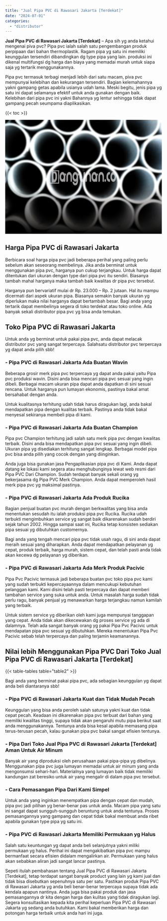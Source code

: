 ```yaml
---
title: "Jual Pipa PVC di Rawasari Jakarta [Terdekat]"
date: "2024-07-01"
categories: 
  - "distributor"
---
```


**Jual Pipa PVC di Rawasari Jakarta \[Terdekat\]** – Apa sih yg anda ketahui mengenai piva pvc? Pipa pvc ialah salah satu pengembangan produk perpipaan dari bahan thermoplastik. Ragam pipa yg satu ini memiliki keunggulan tersendiri dibandingkan dg type pipa yang lain. produksi ini dikenal multifungsi dg harga dan biaya yang memadai murah untuk siapa saja yg tertarik menggunakannya.

Pipa pvc termasuk terbagi menjadi lebih dari satu macam, piva pvc mempunyai kelebihan dan kekurangan tersendiri. Bagian kelemahannya yakni gampang getas apabila usianya udah lama. Meski begitu, jenis pipa yg satu ini dapat selamanya efektif untuk anda gunakan dengan baik. Kelebihan dari pipa pvc ini yakni Bahannya yg lentur sehingga tidak dapat gampang pecah seumpama diaplikasikan.

{{< toc >}}

![Jual Pipa PVC di Rawasari Jakarta [Terdekat]](/images/jaul-pipa-pvc-28.png)

## Harga Pipa PVC di Rawasari Jakarta

Berbicara soal harga pipa pvc jadi beberapa perihal yang paling perlu sebelum akan seseorang membelinya. Jika anda berminat untuk menggunakan pipa pvc, harganya pun cukup terjangkau. Untuk harga dapat ditentukan dari ukuran dengan type dari pipa pvc itu sendiri. Biasanya tambah mahal harganya maka tambah baik kwalitas dr pipa pvc tersebut.

Harganya pun bervariatif mulai dr Rp. 23.000 – Rp. 2 jutaan. Hal itu mampu dicermati dari aspek ukuran pipa. Biasanya semakin banyak ukuran yg diperlukan maka nilai harganya dapat bertambah besar. Bagi anda yang tertarik dapat membelinya segera di toko terdekat atau toko online. Ada banyak sekali distributor pipa pvc yg bisa anda temukan.

## Toko Pipa PVC di Rawasari Jakarta

Untuk anda yg berminat untuk pakai pipa pvc, anda dapat melacak distributor pvc yang sangat terpercaya. Salahsatu distributor pvc terpercaya yg dapat anda pilih sbb!

### \- Pipa PVC di Rawasari Jakarta Ada Buatan Wavin

Beberapa grosir merk pipa pvc terpercaya yg dapat anda pakai yaitu Pipa pvc produksi wavin. Disini anda bisa mencari pipa pvc sesuai yang ingin dibeli. Berbagai macam ukuran pipa dapat anda dapatkan di sini sesuai rencana. Untuk harganya pun lumayan ekonomis, pastinya bakal amat bersahabat dengan anda.

Untuk kualitasnya terhitung udah tidak harus diragukan lagi, anda bakal mendapatkan pipa dengan kualitas terbaik. Pastinya anda tidak bakal menyesal sekiranya membeli pipa di kami.

### \- Pipa PVC di Rawasari Jakarta Ada Buatan Champion

Pipa pvc Champion terhitung jadi salah satu merk pipa pvc dengan kwalitas terbaik. Disini anda bisa mendapatkan pipa pvc sesuai yang ingin dibeli. Ukuran pipa yg disediakan terhitung sangat lengkap. Berbagai model pipa pvc bisa anda pilih yang cocok dengan yang diinginkan.

Anda juga bisa gunakan jasa Pengaplikasian pipa pvc di Kami. Anda dapat datang ke lokasi kami segera atau menghubunginya lewat web resmi dari Pipa PVC Dari Champion. Sudah terdapat banyak sekali orang yg bekerjasama dg Pipa PVC Merk Champion. Anda dapat memperoleh hasil merk pipa pvc yg maksimal pastinya.

### \- Pipa PVC di Rawasari Jakarta Ada Produk Rucika

Bagian penjual buatan pvc murah dengan berkwalitas yang bisa anda menentukan sesudah itu ialah produksi pipa pvc Rucika. Rucika udah terbukti mengimbuhkan service yg sangat baik dikarenakan sudah berdiri sejak tahun 2002. Hingga sampai saat ini, Rucika tetap konsisten sediakan pipa sesuai yg dibutuhkan customernya.

Bagi anda yang tengah mencari pipa pvc tidak usah ragu, di sini anda dapat meraih sesuai yang diharapkan. Anda dapat mendapatkan pelayanan yg cepat, produk terbaik, harga murah, sistem cepat, dan telah pasti anda tidak akan kecewa dg pelayanan yg diberikan.

### \- Pipa PVC di Rawasari Jakarta Ada Merk Produk Pacivic

Pipa Pvc Pacivic termasuk jadi beberapa buatan pvc toko pipa pvc kami yang sudah terbukti kepercayaannya dalam mencukupi kebutuhan pelanggan kami. Kami disini telah pasti terpercaya dan dapat memberi tambahan service yang suka untuk anda. Untuk masalah harga sudah tidak perlu ragu, banyak penjual yg menawarkan harga terjangkau namun kamilah yang terbaik.

Untuk sistem service yg diberikan oleh kami juga mempunyai tanggapan yang cepat. Anda tidak akan dikecewakan dg proses service yg ada di dalamnya. Telah ada sangat banyak orang yg pakai Pipa Pvc Pacivic untuk mendapatan pipa pvc sesuai yg dibutuhkan. Mereka menentukan Pipa Pvc Pacivic sebab telah terpercaya dan paling terjamin keamanannya.

## Nilai lebih Menggunakan Pipa PVC Dari Toko Jual Pipa PVC di Rawasari Jakarta \[Terdekat\]

{{< table-tables table="table2" >}}

Bagi anda yang berminat pakai pipa pvc, ada sebagian keunggulan yg dapat anda beli diantaranya sbb!

### \- Pipa PVC di Rawasari Jakarta Kuat dan Tidak Mudah Pecah

Keunggulan yang bisa anda peroleh salah satunya yakni kuat dan tidak cepat pecah. Keadaan ini dikarenakan pipa pvc terbuat dari bahan yang memiliki kwalitas tinggi, supaya tidak akan pengaruhi mutu pipa berikut saat anda menggunakannya. Tentunya anda bisa kesal apabila memasang pipa terus-terusan pecah, kalau gunakan pipa pvc bakal sangat efisien tentunya.

### \- Pipa Dari Toko Jual Pipa PVC di Rawasari Jakarta \[Terdekat\] Aman Untuk Air Minum

Banyak air yang diproduksi oleh perusahaan pakai pipa-pipa yg dibelinya. Menggunakan pipa pvc juga lumayan memadai untuk air minum yang anda mengonsumsi sehari-hari. Materialnya yang lumayan baik tidak memiliki kandungan zat beresiko untuk air yang mengalir di dalam pipa pvc tersebut.

### \- Cara Pemasangan Pipa Dari Kami Simpel

Untuk anda yang inginkan menempatkan pipa dengan cepat dan mudah, pipa pvc jadi pilihan yg benar-benar pas untuk anda. Macam pipa yang satu ini sangat dapat sungguh-sungguh beruntung untuk anda tentunya. Proses pemasangannya yang gampang dan cepat tidak bakal membuat anda ribet apabila gunakan type pipa yg satu ini.

### \- Pipa PVC di Rawasari Jakarta Memiliki Permukaan yg Halus

Salah satu keuntungan yg dapat anda beli selanjutnya yakni miliki permukaan yg halus. Perihal ini dapat mengakibatkan pipa pvc mampu bermanfaat secara efisien didalam mengalirkan air. Permukaan yang halus akan sebabkan aliran jadi sangat lancar pastinya.

Sepeti itulah pembahasan tentang Jual Pipa PVC di Rawasari Jakarta \[Terdekat\], tetap terdapat sangat banyak product yang lain yg kami jual dan tidak bisa disebutkan sepenuhnya satu per satu. Pastikan produk Pipa PVC di Rawasari Jakarta yg anda beli benar-benar terpercaya supaya tidak ada kendala apapun nantinya. Anda juga bisa pakai produk dan jasa pemasangannya dr kita dengan harga dan kulitas yang tidak diragukan lagi. Segera konsultasikan kepada kita perihal keperluan Pipa PVC di Rawasari Jakarta yg sedang anda butuhkan. Kami bakal memberikan harga dan potongan harga terbaik untuk anda hari ini juga.
